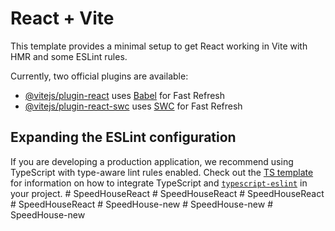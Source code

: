 # React + Vite

This template provides a minimal setup to get React working in Vite with HMR and some ESLint rules.

Currently, two official plugins are available:

- [@vitejs/plugin-react](https://github.com/vitejs/vite-plugin-react/blob/main/packages/plugin-react) uses [Babel](https://babeljs.io/) for Fast Refresh
- [@vitejs/plugin-react-swc](https://github.com/vitejs/vite-plugin-react/blob/main/packages/plugin-react-swc) uses [SWC](https://swc.rs/) for Fast Refresh

## Expanding the ESLint configuration

If you are developing a production application, we recommend using TypeScript with type-aware lint rules enabled. Check out the [TS template](https://github.com/vitejs/vite/tree/main/packages/create-vite/template-react-ts) for information on how to integrate TypeScript and [`typescript-eslint`](https://typescript-eslint.io) in your project.
#   S p e e d H o u s e R e a c t  
 #   S p e e d H o u s e R e a c t  
 #   S p e e d H o u s e R e a c t  
 #   S p e e d H o u s e R e a c t  
 #   S p e e d H o u s e - n e w  
 #   S p e e d H o u s e - n e w  
 #   S p e e d H o u s e - n e w  
 
